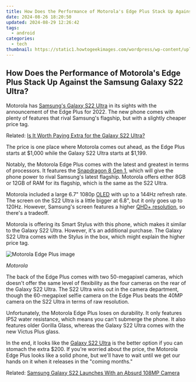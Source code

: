 ```yaml
---
title: How Does the Performance of Motorola's Edge Plus Stack Up Against the Samsung Galaxy S22 Ultra?
date: 2024-08-26 18:20:50
updated: 2024-08-29 12:26:42
tags:
  - android
categories:
  - tech
thumbnail: https://static1.howtogeekimages.com/wordpress/wp-content/uploads/2022/02/motorola-edge2022.jpg
---
```


## How Does the Performance of Motorola's Edge Plus Stack Up Against the Samsung Galaxy S22 Ultra?

Motorola has [Samsung's Galaxy S22 Ultra](https://buynow-info.techidaily.com/mobvoi-ticwatch-pro-with-lte-an-in-depth-evaluation-of-the-ultimate-smartwatch-experience/) in its sights with the announcement of the Edge Plus for 2022\. The new phone comes with plenty of features that rival Samsung's flagship, but with a slightly cheaper price tag.

Related: [Is It Worth Paying Extra for the Galaxy S22 Ultra?](https://buynow-info.techidaily.com/mobvoi-ticwatch-pro-with-lte-an-in-depth-evaluation-of-the-ultimate-smartwatch-experience/) 

 The price is one place where Motorola comes out ahead, as the Edge Plus starts at $1,000 while the Galaxy S22 Ultra starts at $1,199.

 Notably, the Motorola Edge Plus comes with the latest and greatest in terms of processors. It features the [Snapdragon 8 Gen 1](https://instagram-clips.techidaily.com/a-detailed-walkthrough-for-integrating-instagram-effects-on-archive-media-for-2024/), which will give the phone power to rival Samsung's latest flagship. Motorola offers either 8GB or 12GB of RAM for its flagship, which is the same as the S22 Ultra.

 Motorola included a large 6.7" 1080p [OLED](https://review-topics.techidaily.com/mkv-to-sony-xperia-5-v-converter-convert-mkv-for-sony-xperia-5-v-by-aiseesoft-video-converter-play-mkv-on-android/) with up to a 144Hz refresh rate. The screen on the S22 Ultra is a little bigger at 6.8", but it only goes up to 120Hz. However, Samsung's screen features a higher [QHD+ resolution](https://eaxpv-info.techidaily.com/new-2024-approved-how-to-binge-worthy-music-reaction-videos-on-youtube/), so there's a tradeoff.

 Motorola is offering its Smart Stylus with this phone, which makes it similar to the Galaxy S22 Ultra. However, it's an additional purchase. The Galaxy S22 Ultra comes with the Stylus in the box, which might explain the higher price tag.

![Motorola Edge Plus image](https://static1.howtogeekimages.com/wordpress/wp-content/uploads/2022/02/motorola-edge-2022-image.jpg) 

_Motorola_

 The back of the Edge Plus comes with two 50-megapixel cameras, which doesn't offer the same level of flexibility as the four cameras on the rear of the Galaxy S22 Ultra. The S22 Ultra wins out in the camera department, though the 60-megapixel selfie camera on the Edge Plus beats the 40MP camera on the S22 Ultra in terms of raw resolution.

 Unfortunately, the Motorola Edge Plus loses on durability. It only features IP52 water resistance, which means you can't submerge the phone. It also features older Gorilla Glass, whereas the Galaxy S22 Ultra comes with the new Victus Plus glass.

 In the end, it looks like the [Galaxy S22 Ultra](https://some-skills.techidaily.com/total-gaze-coverage-camera-analysis-for-2024/) is the better option if you can stomach the extra $200\. If you're worried about the price, the Motorola Edge Plus looks like a solid phone, but we'll have to wait until we get our hands on it when it releases in the "coming months."

Related: [Samsung Galaxy S22 Launches With an Absurd 108MP Camera](https://some-skills.techidaily.com/total-gaze-coverage-camera-analysis-for-2024/)

<ins class="adsbygoogle"
     style="display:block"
     data-ad-format="autorelaxed"
     data-ad-client="ca-pub-7571918770474297"
     data-ad-slot="1223367746"></ins>



<ins class="adsbygoogle"
     style="display:block"
     data-ad-client="ca-pub-7571918770474297"
     data-ad-slot="8358498916"
     data-ad-format="auto"
     data-full-width-responsive="true"></ins>
